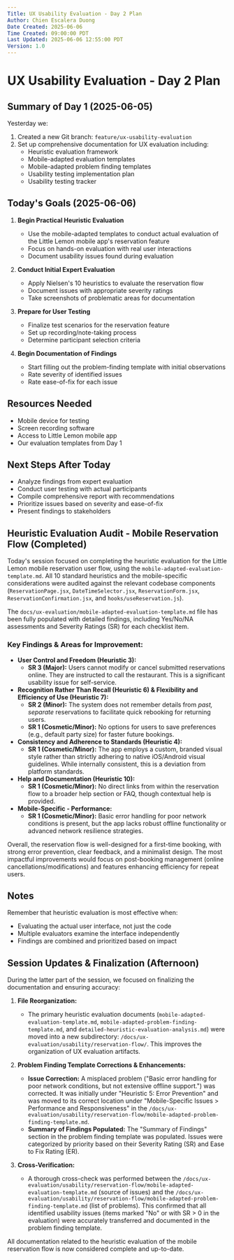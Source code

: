 ```yaml
---
Title: UX Usability Evaluation - Day 2 Plan
Author: Chien Escalera Duong
Date Created: 2025-06-06
Time Created: 09:00:00 PDT
Last Updated: 2025-06-06 12:55:00 PDT
Version: 1.0
---
```


# UX Usability Evaluation - Day 2 Plan

## Summary of Day 1 (2025-06-05)

Yesterday we:
1. Created a new Git branch: `feature/ux-usability-evaluation`
2. Set up comprehensive documentation for UX evaluation including:
   - Heuristic evaluation framework
   - Mobile-adapted evaluation templates
   - Mobile-adapted problem finding templates
   - Usability testing implementation plan
   - Usability testing tracker

## Today's Goals (2025-06-06)

1. **Begin Practical Heuristic Evaluation**
   - Use the mobile-adapted templates to conduct actual evaluation of the Little Lemon mobile app's reservation feature
   - Focus on hands-on evaluation with real user interactions
   - Document usability issues found during evaluation

2. **Conduct Initial Expert Evaluation**
   - Apply Nielsen's 10 heuristics to evaluate the reservation flow
   - Document issues with appropriate severity ratings
   - Take screenshots of problematic areas for documentation

3. **Prepare for User Testing**
   - Finalize test scenarios for the reservation feature
   - Set up recording/note-taking process
   - Determine participant selection criteria

4. **Begin Documentation of Findings**
   - Start filling out the problem-finding template with initial observations
   - Rate severity of identified issues
   - Rate ease-of-fix for each issue

## Resources Needed

- Mobile device for testing
- Screen recording software
- Access to Little Lemon mobile app
- Our evaluation templates from Day 1

## Next Steps After Today

- Analyze findings from expert evaluation
- Conduct user testing with actual participants
- Compile comprehensive report with recommendations
- Prioritize issues based on severity and ease-of-fix
- Present findings to stakeholders

## Heuristic Evaluation Audit - Mobile Reservation Flow (Completed)

Today's session focused on completing the heuristic evaluation for the Little Lemon mobile reservation user flow, using the `mobile-adapted-evaluation-template.md`. All 10 standard heuristics and the mobile-specific considerations were audited against the relevant codebase components (`ReservationPage.jsx`, `DateTimeSelector.jsx`, `ReservationForm.jsx`, `ReservationConfirmation.jsx`, and `hooks/useReservation.js`).

The `docs/ux-evaluation/mobile-adapted-evaluation-template.md` file has been fully populated with detailed findings, including Yes/No/NA assessments and Severity Ratings (SR) for each checklist item.

### Key Findings & Areas for Improvement:

*   **User Control and Freedom (Heuristic 3):**
    *   **SR 3 (Major):** Users cannot modify or cancel submitted reservations online. They are instructed to call the restaurant. This is a significant usability issue for self-service.
*   **Recognition Rather Than Recall (Heuristic 6) & Flexibility and Efficiency of Use (Heuristic 7):**
    *   **SR 2 (Minor):** The system does not remember details from *past, separate* reservations to facilitate quick rebooking for returning users.
    *   **SR 1 (Cosmetic/Minor):** No options for users to save preferences (e.g., default party size) for faster future bookings.
*   **Consistency and Adherence to Standards (Heuristic 4):**
    *   **SR 1 (Cosmetic/Minor):** The app employs a custom, branded visual style rather than strictly adhering to native iOS/Android visual guidelines. While internally consistent, this is a deviation from platform standards.
*   **Help and Documentation (Heuristic 10):**
    *   **SR 1 (Cosmetic/Minor):** No direct links from within the reservation flow to a broader help section or FAQ, though contextual help is provided.
*   **Mobile-Specific - Performance:**
    *   **SR 1 (Cosmetic/Minor):** Basic error handling for poor network conditions is present, but the app lacks robust offline functionality or advanced network resilience strategies.

Overall, the reservation flow is well-designed for a first-time booking, with strong error prevention, clear feedback, and a minimalist design. The most impactful improvements would focus on post-booking management (online cancellations/modifications) and features enhancing efficiency for repeat users.

## Notes

Remember that heuristic evaluation is most effective when:
- Evaluating the actual user interface, not just the code
- Multiple evaluators examine the interface independently
- Findings are combined and prioritized based on impact

## Session Updates & Finalization (Afternoon)

During the latter part of the session, we focused on finalizing the documentation and ensuring accuracy:

1.  **File Reorganization:**
    *   The primary heuristic evaluation documents (`mobile-adapted-evaluation-template.md`, `mobile-adapted-problem-finding-template.md`, and `detailed-heuristic-evaluation-analysis.md`) were moved into a new subdirectory: `/docs/ux-evaluation/usability/reservation-flow/`. This improves the organization of UX evaluation artifacts.

2.  **Problem Finding Template Corrections & Enhancements:**
    *   **Issue Correction:** A misplaced problem ("Basic error handling for poor network conditions, but not extensive offline support.") was corrected. It was initially under "Heuristic 5: Error Prevention" and was moved to its correct location under "Mobile-Specific Issues > Performance and Responsiveness" in the `/docs/ux-evaluation/usability/reservation-flow/mobile-adapted-problem-finding-template.md`.
    *   **Summary of Findings Populated:** The "Summary of Findings" section in the problem finding template was populated. Issues were categorized by priority based on their Severity Rating (SR) and Ease to Fix Rating (ER).

3.  **Cross-Verification:**
    *   A thorough cross-check was performed between the `/docs/ux-evaluation/usability/reservation-flow/mobile-adapted-evaluation-template.md` (source of issues) and the `/docs/ux-evaluation/usability/reservation-flow/mobile-adapted-problem-finding-template.md` (list of problems). This confirmed that all identified usability issues (items marked "No" or with SR > 0 in the evaluation) were accurately transferred and documented in the problem finding template.

All documentation related to the heuristic evaluation of the mobile reservation flow is now considered complete and up-to-date.

